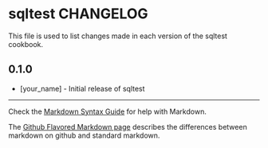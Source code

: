 sqltest CHANGELOG
=================

This file is used to list changes made in each version of the sqltest cookbook.

0.1.0
-----
- [your_name] - Initial release of sqltest

- - -
Check the [Markdown Syntax Guide](http://daringfireball.net/projects/markdown/syntax) for help with Markdown.

The [Github Flavored Markdown page](http://github.github.com/github-flavored-markdown/) describes the differences between markdown on github and standard markdown.
